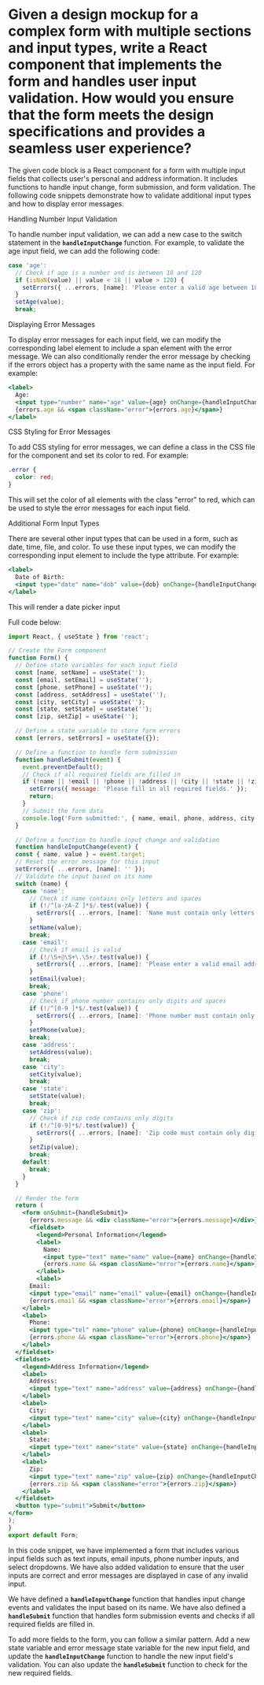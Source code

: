 # Given a design mockup for a complex form with multiple sections and input types, write a React component that implements the form and handles user input validation. How would you ensure that the form meets the design specifications and provides a seamless user experience?

The given code block is a React component for a form with multiple input fields that collects user's personal and address information. It includes functions to handle input change, form submission, and form validation. The following code snippets demonstrate how to validate additional input types and how to display error messages.

Handling Number Input Validation

To handle number input validation, we can add a new case to the switch statement in the **`handleInputChange`** function. For example, to validate the age input field, we can add the following code:

```jsx
case 'age':
  // Check if age is a number and is between 18 and 120
  if (isNaN(value) || value < 18 || value > 120) {
    setErrors({ ...errors, [name]: 'Please enter a valid age between 18 and 120.' });
  }
  setAge(value);
  break;
```

Displaying Error Messages

To display error messages for each input field, we can modify the corresponding label element to include a span element with the error message. We can also conditionally render the error message by checking if the errors object has a property with the same name as the input field. For example:

```jsx
<label>
  Age:
  <input type="number" name="age" value={age} onChange={handleInputChange} required />
  {errors.age && <span className="error">{errors.age}</span>}
</label>
```

CSS Styling for Error Messages

To add CSS styling for error messages, we can define a class in the CSS file for the component and set its color to red. For example:

```css
.error {
  color: red;
}
```

This will set the color of all elements with the class "error" to red, which can be used to style the error messages for each input field.

Additional Form Input Types

There are several other input types that can be used in a form, such as date, time, file, and color. To use these input types, we can modify the corresponding input element to include the type attribute. For example:

```jsx
<label>
  Date of Birth:
  <input type="date" name="dob" value={dob} onChange={handleInputChange} required />
</label>
```

This will render a date picker input

Full code below:

```jsx
import React, { useState } from 'react';

// Create the Form component
function Form() {
  // Define state variables for each input field
  const [name, setName] = useState('');
  const [email, setEmail] = useState('');
  const [phone, setPhone] = useState('');
  const [address, setAddress] = useState('');
  const [city, setCity] = useState('');
  const [state, setState] = useState('');
  const [zip, setZip] = useState('');

  // Define a state variable to store form errors
  const [errors, setErrors] = useState({});

  // Define a function to handle form submission
  function handleSubmit(event) {
    event.preventDefault();
    // Check if all required fields are filled in
    if (!name || !email || !phone || !address || !city || !state || !zip) {
      setErrors({ message: 'Please fill in all required fields.' });
      return;
    }
    // Submit the form data
    console.log('Form submitted:', { name, email, phone, address, city, state, zip });
  }

  // Define a function to handle input change and validation
  function handleInputChange(event) {
  const { name, value } = event.target;
  // Reset the error message for this input
  setErrors({ ...errors, [name]: '' });
  // Validate the input based on its name
  switch (name) {
    case 'name':
      // Check if name contains only letters and spaces
      if (!/^[a-zA-Z ]*$/.test(value)) {
        setErrors({ ...errors, [name]: 'Name must contain only letters and spaces.' });
      }
      setName(value);
      break;
    case 'email':
      // Check if email is valid
      if (!/\S+@\S+\.\S+/.test(value)) {
        setErrors({ ...errors, [name]: 'Please enter a valid email address.' });
      }
      setEmail(value);
      break;
    case 'phone':
      // Check if phone number contains only digits and spaces
      if (!/^[0-9 ]*$/.test(value)) {
        setErrors({ ...errors, [name]: 'Phone number must contain only digits and spaces.' });
      }
      setPhone(value);
      break;
    case 'address':
      setAddress(value);
      break;
    case 'city':
      setCity(value);
      break;
    case 'state':
      setState(value);
      break;
    case 'zip':
      // Check if zip code contains only digits
      if (!/^[0-9]*$/.test(value)) {
        setErrors({ ...errors, [name]: 'Zip code must contain only digits.' });
      }
      setZip(value);
      break;
    default:
      break;
    }
  }

  // Render the form
  return (
    <form onSubmit={handleSubmit}>
      {errors.message && <div className="error">{errors.message}</div>}
      <fieldset>
        <legend>Personal Information</legend>
        <label>
          Name:
          <input type="text" name="name" value={name} onChange={handleInputChange} required />
          {errors.name && <span className="error">{errors.name}</span>}
        </label>
        <label>
      Email:
      <input type="email" name="email" value={email} onChange={handleInputChange} required />
      {errors.email && <span className="error">{errors.email}</span>}
    </label>
    <label>
      Phone:
      <input type="tel" name="phone" value={phone} onChange={handleInputChange} required />
      {errors.phone && <span className="error">{errors.phone}</span>}
    </label>
  </fieldset>
  <fieldset>
    <legend>Address Information</legend>
    <label>
      Address:
      <input type="text" name="address" value={address} onChange={handleInputChange} required />
    </label>
    <label>
      City:
      <input type="text" name="city" value={city} onChange={handleInputChange} required />
    </label>
    <label>
      State:
      <input type="text" name="state" value={state} onChange={handleInputChange} required />
    </label>
    <label>
      Zip:
      <input type="text" name="zip" value={zip} onChange={handleInputChange} required />
      {errors.zip && <span className="error">{errors.zip}</span>}
    </label>
  </fieldset>
  <button type="submit">Submit</button>
</form>
);
}
export default Form;
```

In this code snippet, we have implemented a form that includes various input fields such as text inputs, email inputs, phone number inputs, and select dropdowns. We have also added validation to ensure that the user inputs are correct and error messages are displayed in case of any invalid input.

We have defined a **`handleInputChange`** function that handles input change events and validates the input based on its name. We have also defined a **`handleSubmit`** function that handles form submission events and checks if all required fields are filled in.

To add more fields to the form, you can follow a similar pattern. Add a new state variable and error message state variable for the new input field, and update the **`handleInputChange`** function to handle the new input field's validation. You can also update the **`handleSubmit`** function to check for the new required fields.